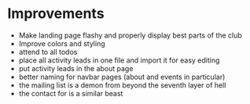 # Improvements

-   Make landing page flashy and properly display best parts of the club
-   Improve colors and styling
-   attend to all todos
-   place all activity leads in one file and import it for easy editing
-   put activity leads in the about page
-   better naming for navbar pages (about and events in particular)
-   the mailing list is a demon from beyond the seventh layer of hell
-   the contact for is a similar beast
